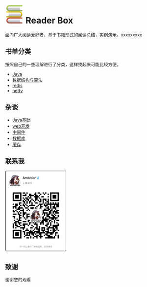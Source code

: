 # <img src="https://raw.githubusercontent.com/chudingkun/readerBox/master/conf/picture/book.png" width="60" height="60">   Reader Box
面向广大阅读爱好者，基于书籍形式的阅读总结，实例演示。xxxxxxxxx

## 书单分类

按照自己的一些理解进行了分类，这样找起来可能比较方便。

- [Java](https://github.com/chudingkun/readerBox/blob/master/books/java/README-JAVA.md)
- [数据结构与算法](https://github.com/chudingkun/readerBox/blob/master/books/dataStructureAndArithmetic/README-structureAndArithmetic.md)
- [redis](https://github.com/chudingkun/readerBox/blob/master/books/redis/README-REDIS.md)
- [netty](https://github.com/chudingkun/readerBox/blob/master/books/netty/README-NETTY.md)

## 杂谈

- [Java基础](https://github.com/chudingkun/readerBox/blob/master/talk/se/README-SE.md)
- [web开发](https://github.com/chudingkun/readerBox/blob/master/talk/web/README-WEB.md)
- [中间件](https://github.com/chudingkun/readerBox/blob/master/talk/middleware/README-MIDDLEWARE.md)
- [数据库](https://github.com/chudingkun/readerBox/blob/master/talk/db/README-DB.md)
- [缓存](https://github.com/chudingkun/readerBox/blob/master/talk/cache/README-CACHE.md)

## 联系我

<img src="https://raw.githubusercontent.com/chudingkun/readerBox/master/conf/picture/wechat.jpg" title="wechat" width="200" /> 


## 致谢

谢谢您的观看